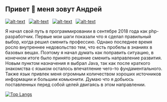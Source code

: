 ## Привет 👋 меня зовут Андрей 
[![alt-text](https://img.shields.io/badge/-linkedin-283e4a?style=flat&logo=linkedin&logoColor=white)](https://www.linkedin.com/in/reybos/)&nbsp;&nbsp;
[![alt-text](https://img.shields.io/badge/-ВКонтакте-blue?style=flat&logo=vk&logoColor=white  "vk.com")](https://vk.com/reybos)&nbsp;&nbsp;
[![alt-text](https://img.shields.io/badge/-instagram-E4405F?style=flat&logo=instagram&logoColor=white)](https://www.instagram.com/andreybossiy)&nbsp;&nbsp;
[![alt-text](https://img.shields.io/badge/-telegram-E4405F?style=flat&logo=telegram&logoColor=white)](https://t.me/reybos)&nbsp;&nbsp;
<!-- ![Profile views](https://gpvc.arturio.dev/reybos) 
-->

Я начал свой путь в программировании в сентябре 2018 года как php-разработчик. Первые мои шаги показали что я сделал правильный выбор, когда решил сменить профессию. Однако последнее время росло внутреннее недовольство тем, что есть пробелы в знаниях в базовых вещах. Поэтому я начал думать как поправить ситуацию, в конечном итоге было принято решение сменить направление развития. Новым пунктом назначения я выбрал Java, так как после краткого знакомства с языком осталось впечатление чего-то фундаментального. Также язык привлек меня огромным количеством хороших источников информации и большим комьюнити. Думаю что я добьюсь поставленных перед собой целей двигаясь в этом направлении.
<!--
💼&nbsp;&nbsp;&nbsp;I am a back end developer, currently writing in php (yii2)<br>
🤓&nbsp;&nbsp;&nbsp;Parallel learning java<br>
🏃&nbsp;&nbsp;&nbsp;I came to programming recently, already at a conscious age<br>
:ru:&nbsp;&nbsp;&nbsp;I live in St. Petersburg<br>
:globe_with_meridians:&nbsp;&nbsp;&nbsp;I want to see the world (when the coronavirus ends)<br>
<br> -->
[![Top Langs](https://github-readme-stats.vercel.app/api/top-langs/?username=reybos&hide=css&layout=compact)](https://github.com/anuraghazra/github-readme-stats)

<!--
**ReyBos/ReyBos** is a ✨ _special_ ✨ repository because its `README.md` (this file) appears on your GitHub profile.

Here are some ideas to get you started:

- 🔭 I’m currently working on ...
- 🌱 I’m currently learning ...
- 👯 I’m looking to collaborate on ...
- 🤔 I’m looking for help with ...
- 💬 Ask me about ...
- 📫 How to reach me: ...
- 😄 Pronouns: ...
- ⚡ Fun fact: ...
-->

